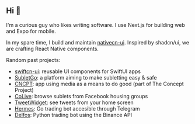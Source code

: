 ## Hi 👋

I'm a curious guy who likes writing software. I use Next.js for building web and Expo for mobile.

In my spare time, I build and maintain [nativecn-ui](https://github.com/Mobilecn-UI/nativecn-ui). Inspired by shadcn/ui, we are crafting React Native components.

Random past projects:
- [swiftcn-ui](https://github.com/Mobilecn-UI/swiftcn-ui): reusable UI components for SwiftUI apps
- [SubletGo](https://subletgo.com): a platform aiming to make subletting easy & safe
- [CNCPT](https://apps.apple.com/us/app/cncpt/id1662094973): app using media as a means to do good (part of The Concept Project)
- [CoLive](https://github.com/carlos-garciamoran/): browse sublets from Facebook housing groups
- [TweetWidget](https://trytweetwidget.com): see tweets from your home screen
- [Hermes](https://github.com/carlos-garciamoran/hermes): Go trading bot accesible through Telegram
- [Delfos](https://github.com/carlos-garciamoran/delfos): Python trading bot using the Binance API

<!--<img src="https://github-readme-stats.vercel.app/api?username=carlos-garciamoran&show_icons=true&line_height=30&count_private=true&theme=dark" alt="Carlos' GitHub stats" />-->
<!--<div align="center">
  <img src="https://github.com/carlos-garciamoran/github-stats/blob/master/generated/overview.svg#gh-dark-mode-only" />
  <img src="https://github.com/carlos-garciamoran/github-stats/blob/master/generated/languages.svg#gh-dark-mode-only" />
  <img src="https://github.com/carlos-garciamoran/github-stats/blob/master/generated/overview.svg#gh-dark-mode-only#gh-light-mode-only" />
  <img src="https://github.com/carlos-garciamoran/github-stats/blob/master/generated/languages.svg#gh-dark-mode-only#gh-light-mode-only" />
</div>-->

